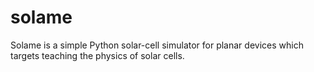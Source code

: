 # solame
Solame is a simple Python solar-cell simulator for planar devices which targets teaching the physics of solar cells. 
